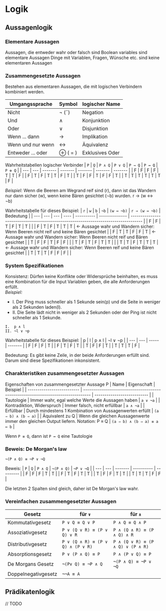 # Logik
## Aussagenlogik
### Elementare Aussagen
Aussagen, die entweder wahr oder falsch sind
Boolean variables sind elementare Aussagen
Dinge mit Variablen, Fragen, Wünsche etc. sind keine elementaren Aussagen

### Zusammengesetzte Aussagen
Bestehen aus elementaren Aussagen, die mit logischen Verbindern kombiniert werden.

| Umgangssprache    | Symbol  | logischer Name  |
| ----------------- | ------- | --------------- |
| Nicht             | ¬ (¯)   | Negation        |
| Und               | ∧       | Konjunktion     |
| Oder              | ∨       | Disjunktion     |
| Wenn ... dann     | →       | Implikation     |
| Wenn und nur wenn | ↔       | Äquivalenz      |
| Entweder ... oder | ⊕ ( = ) | Exklusives Oder |

Wahrheitstabellen logischer Verbinder
| `P` | `Q` | `P ∧ Q` | `P ∨ Q` | `P → Q` | `P ↔ Q` | `P ⊕ Q` |
| --- | --- | ------- | ------- | ------- | ------- | ------- |
| F   | F   | F       | F       | T       | T       | F       |
| F   | T   | F       | T       | T       | F       | T       |
| T   | F   | F       | T       | F       | F       | T       |
| T   | T   | T       | T       | T       | T       | F       |

*Beispiel:* Wenn die Beeren am Wegrand reif sind (r), dann ist das Wandern nur dann sicher (w), wenn keine Bären gesichtet (¬b) wurden.
r → (w ↔ ¬b)

Wahrheitstabelle für dieses Beispiel:
| `r` | `w` | `b` | `¬b` | `(w ↔ ¬b)` | `r → (w ↔ ¬b)` | Bedeutung                                                                            |
| --- | --- | --- | ---- | ---------- | -------------- | ------------------------------------------------------------------------------------ |
| F   | F   | T   | F    | T          | T              |                                                                                      |
| F   | T   | F   | T    | T          | T              | <- Aussage wahr und Wandern sicher: Wenn Beeren nicht reif und keine Bären gesichtet |
| F   | T   | T   | F    | F          | T              | <- Aussage wahr und Wandern sicher: Wenn Beeren nicht reif und Bären gesichtet       |
| T   | F   | F   | T    | F          | F              |                                                                                      |
| T   | F   | T   | F    | T          | T              |                                                                                      |
| T   | T   | F   | T    | T          | T              | <- Aussage wahr und Wandern sicher: Wenn Beeren reif und keine Bären gesichtet       |
| T   | T   | T   | F    | F          | F              |                                                                                      |

### System Spezifikationen
Konsistenz: Dürfen keine Konflikte oder Widersprüche beinhalten, es muss eine Kombination für die Input Variablen geben, die alle Anforderungen erfüllt.  
*Beispiel:*  
- I. Der Ping muss schneller als 1 Sekunde sein(p) und die Seite in weniger als 2 Sekunden laden(l).
- II. Die Seite lädt nicht in weniger als 2 Sekunden oder der Ping ist nicht schneller als 1 Sekunde.

`I.  p ∧ l`  
`II. ¬l ∨ ¬p`  

Wahrheitstabelle für dieses Beispiel:
| p   | l   | p ∧ l | ¬l ∨ ¬p |
| --- | --- | ----- | ------- |
| F   | F   | F     | T       |
| F   | T   | F     | T       |
| T   | F   | F     | T       |
| T   | T   | T     | F       |

Bedeutung: Es gibt keine Zeile, in der beide Anforderungen erfüllt sind. Darum sind diese Spezifikationen inkonsistent.  

### Charakteristiken zusammengesetzter Aussagen
Eigenschaften von zusammengesetzter Aussage P
| Name                       | Eigenschaft                                                                        | Beispiel                    |
| -------------------------- | ---------------------------------------------------------------------------------- | --------------------------- |
| Tautologie                 | Immer wahr, egal welche Werte die Aussagen haben                                   | `a ∨ ¬a`                    |
| Kontradiktion, Widerspruch | Immer falsch, nicht erfüllbar                                                      | `a ∧ ¬a`                    |
| Erfüllbar                  | Durch mindestens 1 Kombination von Aussagenwerten erfüllt                          | `(a ⇒ b) ∧ (b ⇒ a)`         |
| Äquivalent zu Q            | Wenn die gleichen Aussagenwerte immer den gleichen Output liefern. Notation: P ≡ Q | `(a ⇒ b) ∧ (b ⇒ a) ≡ a ↔ b` |

Wenn `P ≡ Q`, dann ist `P ↔ Q` eine Tautologie

### Beweis: De Morgan's law
`¬(P ∧ Q) ≡ ¬P ∨ ¬Q`

Beweis:
| `P` | `Q` | `P ∧ Q` | `¬(P ∧ Q)` | `¬P ∨ ¬Q` |
| --- | --- | ------- | ---------- | --------- |
| F   | F   | F       | T          | T         |
| F   | T   | F       | T          | T         |
| T   | F   | F       | T          | T         |
| T   | T   | T       | F          | F         |

Die letzten 2 Spalten sind gleich, daher ist De Morgan's law wahr.

### Vereinfachen zusammengesetzter Aussagen
| Gesetz              | für  `∨`                          | für `∧`                           |
| ------------------- | --------------------------------- | --------------------------------- |
| Kommutativgesetz    | `P ∨ Q ≡ Q ∨ P`                   | `P ∧ Q ≡ Q ∧ P`                   |
| Assoziativgesetz    | `P ∨ (Q ∨ R) ≡ (P ∨ Q) ∨ R`       | `P ∧ (Q ∧ R) ≡ (P ∧ Q) ∧ R`       |
| Distributivgesetz   | `P ∨ (Q ∧ R) ≡ (P ∨ Q) ∧ (P ∨ R)` | `P ∧ (Q ∨ R) ≡ (P ∧ Q) ∨ (P ∧ R)` |
| Absorptionsgesetz   | `P ∨ (P ∧ Q) ≡ P`                 | `P ∧ (P ∨ Q) ≡ P`                 |
| De Morgans Gesetz   | `¬(P∨ Q) ≡ ¬P ∧ Q`                | `¬(P ∧ Q) ≡ ¬P ∨ ¬Q`              |
| Doppelnegativgesetz | `¬¬A ≡ A`                                                             |

## Prädikatenlogik
// TODO